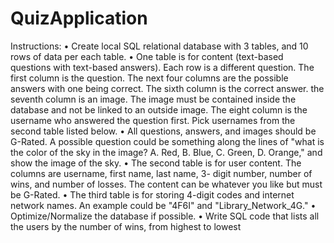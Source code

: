# QuizApplication

Instructions: 
• Create local SQL relational database with 3 tables, and 10 rows of data per each table. 
• One table is for content (text-based questions with text-based answers). Each row is a 
different question. The first column is the question. The next four columns are the possible 
answers with one being correct. The sixth column is the correct answer. the seventh column 
is an image. The image must be contained inside the database and not be linked to an 
outside image. The eight column is the username who answered the question first. Pick 
usernames from the second table listed below. 
• All questions, answers, and images should be G-Rated. A possible question could be 
something along the lines of "what is the color of the sky in the image? A. Red, B. Blue, C. 
Green, D. Orange," and show the image of the sky. 
• The second table is for user content. The columns are username, first name, last name, 3-
digit number, number of wins, and number of losses. The content can be whatever you like 
but must be G-Rated. 
• The third table is for storing 4-digit codes and internet network names. An example could be 
"4F6I" and "Library_Network_4G." 
• Optimize/Normalize the database if possible. 
• Write SQL code that lists all the users by the number of wins, from highest to lowest
